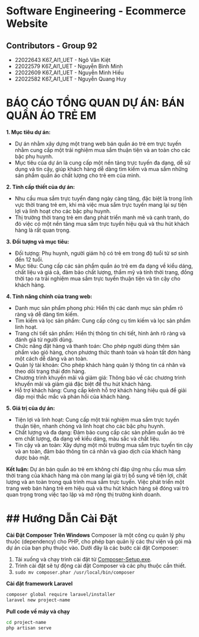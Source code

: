 # Software Engineering - Ecommerce Website
## Contributors - Group 92
- 22022643 K67_AI1_UET - Ngô Văn Kiệt
- 22022579 K67_AI1_UET - Nguyễn Bình Minh
- 22022609 K67_AI1_UET - Nguyễn Minh Hiếu
- 22022582 K67_AI1_UET - Nguyễn Quang Huy

# **BÁO CÁO TỔNG QUAN DỰ ÁN: BÁN QUẦN ÁO TRẺ EM**

**1. Mục tiêu dự án:**
- Dự án nhằm xây dựng một trang web bán quần áo trẻ em trực tuyến nhằm cung cấp một trải nghiệm mua sắm thuận tiện và an toàn cho các bậc phụ huynh.
- Mục tiêu của dự án là cung cấp một nền tảng trực tuyến đa dạng, dễ sử dụng và tin cậy, giúp khách hàng dễ dàng tìm kiếm và mua sắm những sản phẩm quần áo chất lượng cho trẻ em của mình.

**2. Tính cấp thiết của dự án:**
- Nhu cầu mua sắm trực tuyến đang ngày càng tăng, đặc biệt là trong lĩnh vực thời trang trẻ em, khi mà việc mua sắm trực tuyến mang lại sự tiện lợi và linh hoạt cho các bậc phụ huynh.
- Thị trường thời trang trẻ em đang phát triển mạnh mẽ và cạnh tranh, do đó việc có một nền tảng mua sắm trực tuyến hiệu quả và thu hút khách hàng là rất quan trọng.

**3. Đối tượng và mục tiêu:**
- Đối tượng: Phụ huynh, người giám hộ có trẻ em trong độ tuổi từ sơ sinh đến 12 tuổi.
- Mục tiêu: Cung cấp các sản phẩm quần áo trẻ em đa dạng về kiểu dáng, chất liệu và giá cả, đảm bảo chất lượng, thẩm mỹ và tính thời trang, đồng thời tạo ra trải nghiệm mua sắm trực tuyến thuận tiện và tin cậy cho khách hàng.

**4. Tính năng chính của trang web:**
- Danh mục sản phẩm phong phú: Hiển thị các danh mục sản phẩm rõ ràng và dễ dàng tìm kiếm.
- Tìm kiếm và lọc sản phẩm: Cung cấp công cụ tìm kiếm và lọc sản phẩm linh hoạt.
- Trang chi tiết sản phẩm: Hiển thị thông tin chi tiết, hình ảnh rõ ràng và đánh giá từ người dùng.
- Chức năng đặt hàng và thanh toán: Cho phép người dùng thêm sản phẩm vào giỏ hàng, chọn phương thức thanh toán và hoàn tất đơn hàng một cách dễ dàng và an toàn.
- Quản lý tài khoản: Cho phép khách hàng quản lý thông tin cá nhân và theo dõi trạng thái đơn hàng.
- Chương trình khuyến mãi và giảm giá: Thông báo về các chương trình khuyến mãi và giảm giá đặc biệt để thu hút khách hàng.
- Hỗ trợ khách hàng: Cung cấp kênh hỗ trợ khách hàng hiệu quả để giải đáp mọi thắc mắc và phản hồi của khách hàng.

**5. Giá trị của dự án:**
- Tiện lợi và linh hoạt: Cung cấp một trải nghiệm mua sắm trực tuyến thuận tiện, nhanh chóng và linh hoạt cho các bậc phụ huynh.
- Chất lượng và đa dạng: Đảm bảo cung cấp các sản phẩm quần áo trẻ em chất lượng, đa dạng về kiểu dáng, màu sắc và chất liệu.
- Tin cậy và an toàn: Xây dựng một môi trường mua sắm trực tuyến tin cậy và an toàn, đảm bảo thông tin cá nhân và giao dịch của khách hàng được bảo mật.

**Kết luận:**
Dự án bán quần áo trẻ em không chỉ đáp ứng nhu cầu mua sắm thời trang của khách hàng mà còn mang lại giá trị bổ sung về tiện lợi, chất lượng và an toàn trong quá trình mua sắm trực tuyến. Việc phát triển một trang web bán hàng trẻ em hiệu quả và thu hút khách hàng sẽ đóng vai trò quan trọng trong việc tạo lập và mở rộng thị trường kinh doanh.

# ## Hướng Dẫn Cài Đặt

**Cài Đặt Composer Trên Windows**
Composer là một công cụ quản lý phụ thuộc (dependency) cho PHP, cho phép bạn quản lý các thư viện và gói mà dự án của bạn phụ thuộc vào. Dưới đây là các bước cài đặt Composer:
1. Tải xuống và chạy trình cài đặt từ [Composer-Setup.exe](https://getcomposer.org/Composer-Setup.exe).
2. Trình cài đặt sẽ tự động cài đặt Composer và các phụ thuộc cần thiết.
3. `sudo mv composer.phar /usr/local/bin/composer`

**Cài đặt framework Laravel**
```sh
composer global require laravel/installer
laravel new project-name
```

**Pull code về máy và chạy**
```sh
cd project-name
php artisan serve
```
